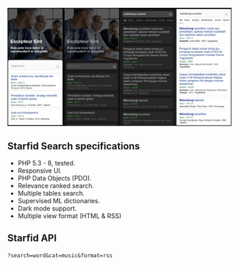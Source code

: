 ![Starfid Search](https://raw.githubusercontent.com/starfid/search/master/preview.png)

## Starfid Search specifications
- PHP 5.3 - 8, tested.
- Responsive UI.
- PHP Data Objects (PDO).
- Relevance ranked search.
- Multiple tables search.
- Supervised ML dictionaries.
- Dark mode support.
- Multiple view format (HTML & RSS)


## Starfid API
```
?search=word&cat=music&format=rss
```
